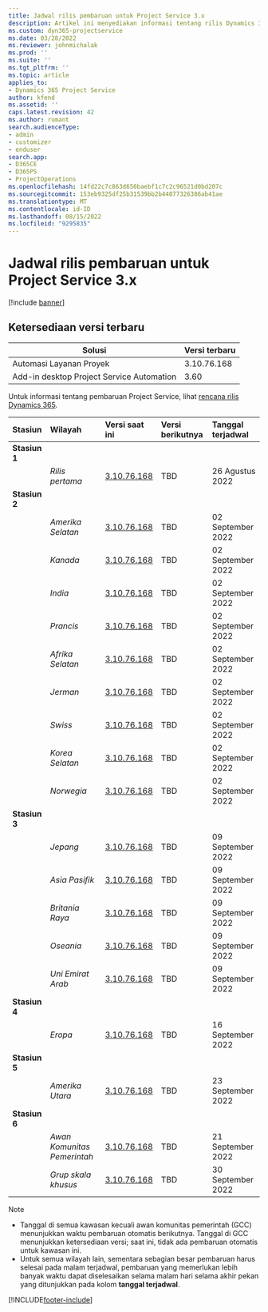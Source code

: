 ```yaml
---
title: Jadwal rilis pembaruan untuk Project Service 3.x
description: Artikel ini menyediakan informasi tentang rilis Dynamics 365 Project Service Automation.
ms.custom: dyn365-projectservice
ms.date: 03/28/2022
ms.reviewer: johnmichalak
ms.prod: ''
ms.suite: ''
ms.tgt_pltfrm: ''
ms.topic: article
applies_to:
- Dynamics 365 Project Service
author: kfend
ms.assetid: ''
caps.latest.revision: 42
ms.author: rumant
search.audienceType:
- admin
- customizer
- enduser
search.app:
- D365CE
- D365PS
- ProjectOperations
ms.openlocfilehash: 14fd22c7c863d650baebf1c7c2c96521d0bd207c
ms.sourcegitcommit: 153eb9325df25b31539bb2b44077326386ab41ae
ms.translationtype: MT
ms.contentlocale: id-ID
ms.lasthandoff: 08/15/2022
ms.locfileid: "9295835"
---
```

# <a name="update-release-schedule-for-project-service-3x"></a>Jadwal rilis pembaruan untuk Project Service 3.x

[!include [banner](../includes/psa-now-project-operations.md)]

## <a name="latest-version-availability"></a>Ketersediaan versi terbaru

| Solusi  | Versi terbaru |
|-------|----|
| Automasi Layanan Proyek    | 3.10.76.168 |
| Add-in desktop Project Service Automation                | 3.60          |

Untuk informasi tentang pembaruan Project Service, lihat [rencana rilis Dynamics 365](/dynamics365/release-plans/). 

| Stasiun  | Wilayah | Versi saat ini | Versi berikutnya |  Tanggal terjadwal
| :---   | :---   | :---   | :---   |:---   |         
|<strong>Stasiun 1</strong> | |  |  | |
| | <i>Rilis pertama</i> | [3.10.76.168](whats-new-ur-45.md) | TBD | 26 Agustus 2022
|<strong>Stasiun 2</strong> | |  |  | |
| | <i>Amerika Selatan</i> | [3.10.76.168](whats-new-ur-45.md) | TBD | 02 September 2022
| | <i>Kanada</i> | [3.10.76.168](whats-new-ur-45.md) | TBD | 02 September 2022
| | <i>India</i> | [3.10.76.168](whats-new-ur-45.md) | TBD | 02 September 2022
| | <i>Prancis</i> | [3.10.76.168](whats-new-ur-45.md) | TBD | 02 September 2022
| | <i>Afrika Selatan</i> | [3.10.76.168](whats-new-ur-45.md) | TBD | 02 September 2022
| | <i>Jerman</i> | [3.10.76.168](whats-new-ur-45.md) | TBD | 02 September 2022
| | <i>Swiss</i> | [3.10.76.168](whats-new-ur-45.md) | TBD | 02 September 2022
| | <i>Korea Selatan</i> | [3.10.76.168](whats-new-ur-45.md) | TBD | 02 September 2022
| | <i>Norwegia</i> | [3.10.76.168](whats-new-ur-45.md) | TBD | 02 September 2022
|<strong>Stasiun 3</strong> | |  |  | |
| | <i>Jepang</i> | [3.10.76.168](whats-new-ur-45.md) | TBD | 09 September 2022
| | <i>Asia Pasifik</i> | [3.10.76.168](whats-new-ur-45.md) | TBD | 09 September 2022
| | <i>Britania Raya</i> | [3.10.76.168](whats-new-ur-45.md) | TBD | 09 September 2022
| | <i>Oseania</i> | [3.10.76.168](whats-new-ur-45.md) | TBD | 09 September 2022
| | <i>Uni Emirat Arab</i> | [3.10.76.168](whats-new-ur-45.md) | TBD | 09 September 2022
|<strong>Stasiun 4</strong> | |  |  | |
| | <i>Eropa</i> | [3.10.76.168](whats-new-ur-45.md) | TBD | 16 September 2022
|<strong>Stasiun 5</strong> | |  |  | |
| | <i>Amerika Utara</i> | [3.10.76.168](whats-new-ur-45.md) | TBD | 23 September 2022
|<strong>Stasiun 6</strong> | |  |  | |
| | <i>Awan Komunitas Pemerintah</i> | [3.10.76.168](whats-new-ur-45.md) | TBD | 21 September 2022
| | <i>Grup skala khusus</i> | [3.10.76.168](whats-new-ur-45.md) | TBD | 30 September 2022




>[!Note]
> - Tanggal di semua kawasan kecuali awan komunitas pemerintah (GCC) menunjukkan waktu pembaruan otomatis berikutnya. Tanggal di GCC menunjukkan ketersediaan versi; saat ini, tidak ada pembaruan otomatis untuk kawasan ini.
> - Untuk semua wilayah lain, sementara sebagian besar pembaruan harus selesai pada malam terjadwal, pembaruan yang memerlukan lebih banyak waktu dapat diselesaikan selama malam hari selama akhir pekan yang ditunjukkan pada kolom **tanggal terjadwal**.


[!INCLUDE[footer-include](../includes/footer-banner.md)]
